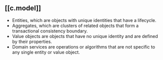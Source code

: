 
## [[c.model]] 

-   Entities, which are objects with unique identities that have a lifecycle.
-   Aggregates, which are clusters of related objects that form a transactional consistency boundary.
-   Value objects are objects that have no unique identity and are defined by their properties.
-   Domain services are operations or algorithms that are not specific to any single entity or value object.